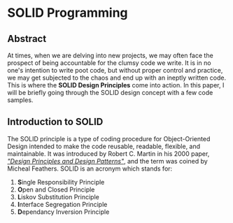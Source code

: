# SOLID Programming

## Abstract

At times, when we are delving into new projects, we may often face the prospect of being accountable for the clumsy code we write. It is in no one's intention to write poot code, but without proper control and practice, we may get subjected to the chaos and end up with an ineptly written code. This is where the **SOLID Design Principles** come into action. In this paper, I will be briefly going through the SOLID design concept with a few code samples.

## Introduction to SOLID

 The SOLID principle is a type of coding procedure for Object-Oriented Design intended to make the code reusable, readable, flexible, and maintainable. It was introduced by Robert C. Martin in his 2000 paper, [*"Design Principles and Design Patterns"*](https://web.archive.org/web/20150906155800/http:/www.objectmentor.com/resources/articles/Principles_and_Patterns.pdf), and the term was coined by Micheal Feathers. SOLID is an acronym which stands for:
   1) **S**ingle Responsibility Principle
   2) **O**pen and Closed Principle
   3) **L**iskov Substitution Principle
   4) **I**nterface Segregation Principle
   5) **D**ependancy Inversion Principle

